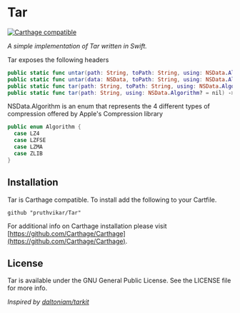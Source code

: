 # Tar
[![Carthage compatible](https://img.shields.io/badge/Carthage-compatible-4BC51D.svg?style=flat)](https://github.com/Carthage/Carthage)

*A simple implementation of Tar written in Swift.*

Tar exposes the following headers

```Swift
public static func untar(path: String, toPath: String, using: NSData.Algorithm? = nil)
public static func untar(data: NSData, toPath: String, using: NSData.Algorithm? = nil)
public static func tar(path: String, toPath: String, using: NSData.Algorithm? = nil)
public static func tar(path: String, using: NSData.Algorithm? = nil) -> NSData
```

NSData.Algorithm is an enum that represents the 4 different types of compression offered by Apple's Compression library

```Swift
public enum Algorithm {
  case LZ4
  case LZFSE
  case LZMA
  case ZLIB
}
```

## Installation

Tar is Carthage compatible. To install add the following to your Cartfile.
```
github "pruthvikar/Tar" 
```
For additional info on Carthage installation please visit [https://github.com/Carthage/Carthage](https://github.com/Carthage/Carthage).

## License

Tar is available under the GNU General Public License. See the LICENSE file for more info.


*Inspired by [daltoniam/tarkit](https://github.com/daltoniam/tarkit)*

